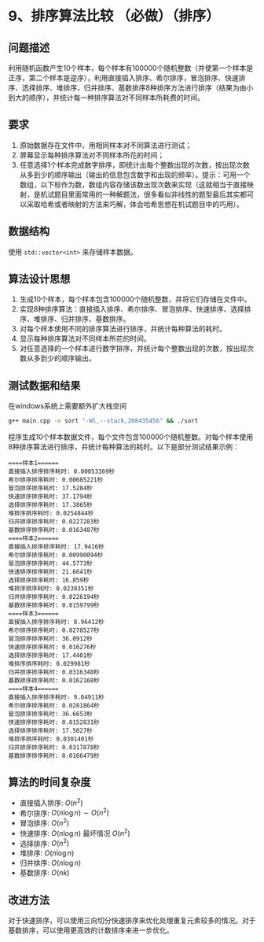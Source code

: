 # 9、排序算法比较 （必做）（排序）

## 问题描述

利用随机函数产生10个样本，每个样本有100000个随机整数（并使第一个样本是正序，第二个样本是逆序），利用直接插入排序、希尔排序，冒泡排序、快速排序、选择排序、堆排序，归并排序、基数排序8种排序方法进行排序（结果为由小到大的顺序），并统计每一种排序算法对不同样本所耗费的时间。

## 要求

1. 原始数据存在文件中，用相同样本对不同算法进行测试；
2. 屏幕显示每种排序算法对不同样本所花的时间；
3. 任意选择1个样本完成数字排序，即统计出每个整数出现的次数，按出现次数从多到少的顺序输出（输出的信息包含数字和出现的频率）。提示：可用一个数组，以下标作为数，数组内容存储该数出现次数来实现（这就相当于直接映射，是机试题目里面常用的一种解题法，很多看似非线性的题型最后其实都可以采取哈希或者映射的方法来巧解，体会哈希思想在机试题目中的巧用）。

## 数据结构

使用 `std::vector<int>` 来存储样本数据。

## 算法设计思想

1. 生成10个样本，每个样本包含100000个随机整数，并将它们存储在文件中。
2. 实现8种排序算法：直接插入排序、希尔排序、冒泡排序、快速排序、选择排序、堆排序、归并排序、基数排序。
3. 对每个样本使用不同的排序算法进行排序，并统计每种算法的耗时。
4. 显示每种排序算法对不同样本所花的时间。
5. 对任意选择的一个样本进行数字排序，并统计每个整数出现的次数，按出现次数从多到少的顺序输出。

## 测试数据和结果

在windows系统上需要额外扩大栈空间

```sh
g++ main.cpp -o sort "-Wl,--stack,268435456" && ./sort
```

程序生成10个样本数据文件，每个文件包含100000个随机整数。对每个样本使用8种排序算法进行排序，并统计每种算法的耗时。以下是部分测试结果示例：

```
====样本1======
直接插入排序排序耗时: 0.00053369秒
希尔排序排序耗时: 0.00685221秒
冒泡排序排序耗时: 17.5284秒
快速排序排序耗时: 37.1794秒
选择排序排序耗时: 17.3865秒
堆排序排序耗时: 0.0254844秒
归并排序排序耗时: 0.0227283秒
基数排序排序耗时: 0.0163487秒
====样本2======
直接插入排序排序耗时: 17.9416秒
希尔排序排序耗时: 0.00990094秒
冒泡排序排序耗时: 44.5773秒
快速排序排序耗时: 21.6641秒
选择排序排序耗时: 16.859秒
堆排序排序耗时: 0.0239351秒
归并排序排序耗时: 0.0226194秒
基数排序排序耗时: 0.0159799秒
====样本3======
直接插入排序排序耗时: 8.96412秒
希尔排序排序耗时: 0.0278527秒
冒泡排序排序耗时: 36.0912秒
快速排序排序耗时: 0.016276秒
选择排序排序耗时: 17.4401秒
堆排序排序耗时: 0.029981秒
归并排序排序耗时: 0.0316348秒
基数排序排序耗时: 0.0162168秒
====样本4======
直接插入排序排序耗时: 9.04911秒
希尔排序排序耗时: 0.0281864秒
冒泡排序排序耗时: 36.6653秒
快速排序排序耗时: 0.0152831秒
选择排序排序耗时: 17.5027秒
堆排序排序耗时: 0.0301401秒
归并排序排序耗时: 0.0317878秒
基数排序排序耗时: 0.0166479秒
```

## 算法的时间复杂度

- 直接插入排序: $O(n^2)$
- 希尔排序: $O(n \log n) \sim O(n^2)$
- 冒泡排序: $O(n^2)$
- 快速排序: $O(n \log n)$ 最坏情况 $O(n^2)$
- 选择排序: $O(n^2)$
- 堆排序: $O(n \log n)$
- 归并排序: $O(n \log n)$
- 基数排序: $O(nk)$

## 改进方法

对于快速排序，可以使用三向切分快速排序来优化处理重复元素较多的情况。对于基数排序，可以使用更高效的计数排序来进一步优化。
